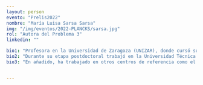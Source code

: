 ```yaml
---
layout: person
evento: "Prelis2022"
nombre: "María Luisa Sarsa Sarsa"
img: "/img/eventos/2022-PLANCKS/sarsa.jpg"
rol: "Autora del Problema 3"
linkedin: ""

bio1: "Profesora en la Universidad de Zaragoza (UNIZAR), donde cursó sus estudios de licenciatura y doctorado. Su línea de investigación se centra en la detección directa de materia oscura, donde ha escrito numerosas publicaciones de alto impacto."
bio2: "Durante su etapa postdoctoral trabajó en la Universidad Técnica de Munich, en Alemania, realizando varias estancias breves en el Laboratorio Nacional del Gran Sasso en Italia, referente internacional en la astrofísica de partículas. En la actualidad es portavoz e investigadora principal de ANAIS, experimento de detección directa de materia oscura que pretende corroborar o descartar la única señal positiva de su existencia hasta la fecha: la modulación anual observada por el experimento DAMA/LIBRA. ANAIS está situado en el Laboratorio Subterráneo de Canfranc, bajo el Pirineo oscense, donde además la autora ha colaborado en otros experimentos."
bio3: "En añadido, ha trabajado en otros centros de referencia como el CERN y ha sido evaluadora ocasional en numerosas revistas científicas como Nature Communications o Physical Review Letters."


---
```

